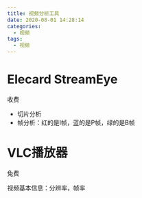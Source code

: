 ```yaml
---
title: 视频分析工具
date: 2020-08-01 14:28:14
categories:
  - 视频
tags:
  - 视频
---
```


# Elecard StreamEye

收费

- 切片分析
- 帧分析：红的是I帧，蓝的是P帧，绿的是B帧

# VLC播放器

免费

视频基本信息：分辨率，帧率